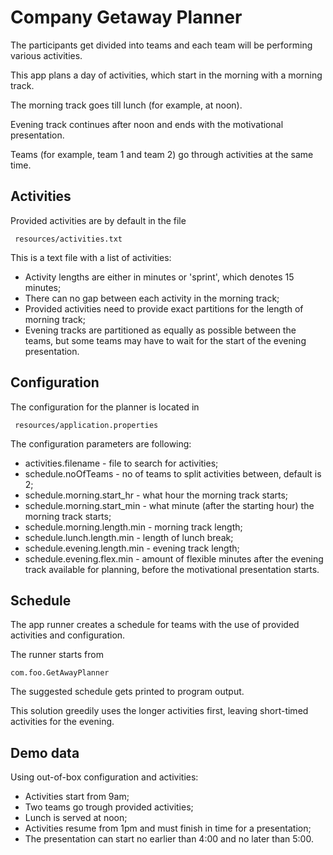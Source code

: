 # Company Getaway Planner

The participants get divided into teams and each team will be performing various activities.

This app plans a day of activities, which start in the morning with a morning track.

The morning track goes till lunch (for example, at noon).

Evening track continues after noon and ends with the motivational presentation.

Teams (for example, team 1 and team 2) go through activities at the same time.

## Activities

Provided activities are by default in the file 

     resources/activities.txt


This is a text file with a list of activities:
* Activity lengths are either in minutes or 'sprint', which denotes 15 minutes;
* There can no gap between each activity in the morning track;
* Provided activities need to provide exact partitions for the length of morning track;
* Evening tracks are partitioned as equally as possible between the teams, but some teams may have to wait for the start of the evening presentation. 

## Configuration

The configuration for the planner is located in 

     resources/application.properties

The configuration parameters are following:
* activities.filename - file to search for activities;
* schedule.noOfTeams - no of teams to split activities between, default is 2;
* schedule.morning.start_hr - what hour the morning track starts;
* schedule.morning.start_min - what minute (after the starting hour) the morning track starts;
* schedule.morning.length.min - morning track length;
* schedule.lunch.length.min - length of lunch break;
* schedule.evening.length.min - evening track length;
* schedule.evening.flex.min - amount of flexible minutes after the evening track available for planning, before the motivational presentation starts.

## Schedule

The app runner creates a schedule for teams with the use of provided activities and configuration.

The runner starts from

    com.foo.GetAwayPlanner

The suggested schedule gets printed to program output.

This solution greedily uses the longer activities first, leaving short-timed activities for the evening.

## Demo data

Using out-of-box configuration and activities:
* Activities start from 9am;
* Two teams go trough provided activities;
* Lunch is served at noon;
* Activities resume from 1pm and must finish in time for a presentation;
* The presentation can start no earlier than 4:00 and no later than 5:00.
